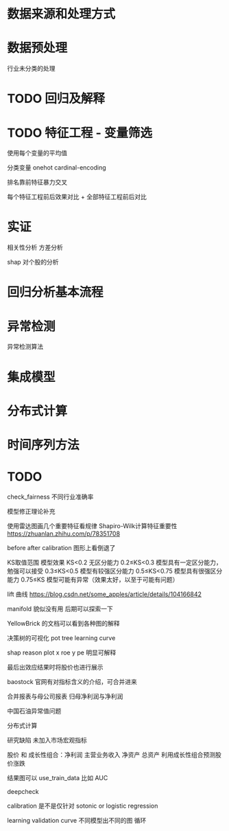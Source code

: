 # 数据来源和处理方式

# 数据预处理

行业未分类的处理


# TODO 回归及解释

# TODO 特征工程 - 变量筛选

使用每个变量的平均值

分类变量 onehot cardinal-encoding

排名靠前特征暴力交叉

每个特征工程前后效果对比 + 全部特征工程前后对比

# 实证

相关性分析 方差分析

shap 对个股的分析

# 回归分析基本流程

# 异常检测

异常检测算法

# 集成模型

# 分布式计算

# 时间序列方法

# TODO

check_fairness 不同行业准确率

模型修正理论补充

使用雷达图画几个重要特征看规律 Shapiro-Wilk计算特征重要性 https://zhuanlan.zhihu.com/p/78351708

before after calibration 图形上看倒退了


KS取值范围	模型效果
KS<0.2	无区分能力
0.2≤KS<0.3	模型具有一定区分能力，勉强可以接受
0.3≤KS<0.5	模型有较强区分能力
0.5≤KS<0.75	模型具有很强区分能力
0.75≤KS	模型可能有异常（效果太好，以至于可能有问题）

lift 曲线 https://blog.csdn.net/some_apples/article/details/104166842

manifold 貌似没有用 后期可以探索一下

YellowBrick 的文档可以看到各种图的解释

决策树的可视化 pot tree learning curve

shap reason plot  x roe y pe 明显可解释

最后出效应结果时将股价也进行展示

baostock 官网有对指标含义的介绍，可合并进来

合并报表与母公司报表 归母净利润与净利润

中国石油异常值问题

分布式计算

研究缺陷 未加入市场宏观指标

股价 和 成长性组合：净利润 主营业务收入 净资产 总资产 利用成长性组合预测股价涨跌

结果图可以 use_train_data 比如 AUC

deepcheck

calibration 是不是仅针对 sotonic or logistic regression

learning validation curve 不同模型出不同的图 循环
